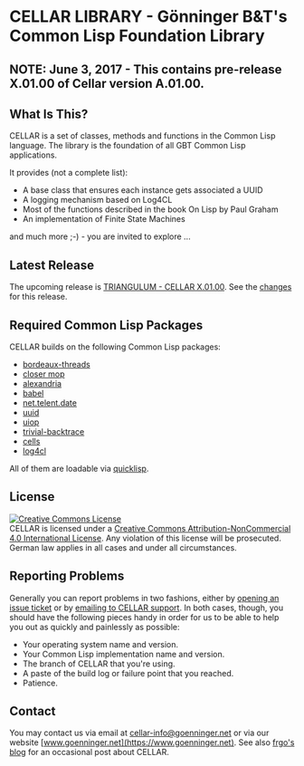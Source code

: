 # CELLAR LIBRARY - Gönninger B&T's Common Lisp Foundation Library

## NOTE:  June 3, 2017 - This contains pre-release X.01.00 of Cellar version A.01.00.

## What Is This?
CELLAR is a set of classes, methods and functions in the Common Lisp language. The library is the foundation of all GBT Common Lisp applications.

It provides (not a complete list):

* A base class that ensures each instance gets associated a UUID
* A logging mechanism based on Log4CL
* Most of the functions described in the book On Lisp by Paul Graham
* An implementation of Finite State Machines

and much more ;-) - you are invited to explore ...

## Latest Release
The upcoming release is [TRIANGULUM - CELLAR X.01.00](https://github.com/dg1sbg/cellar/releases/tag/CELLAR_PREREL_X0100). See the [changes](https://github.com/dg1sbg/cellar/milestone/1) for this release.

## Required Common Lisp Packages
CELLAR builds on the following Common Lisp packages:

* [bordeaux-threads](https://common-lisp.net/project/bordeaux-threads/)
* [closer mop](https://common-lisp.net/project/closer/)
* [alexandria](https://common-lisp.net/project/alexandria/)
* [babel](https://common-lisp.net/project/babel/)
* [net.telent.date](http://www.cliki.net/net-telent-date)
* [uuid](http://www.cliki.net/uuid)
* [uiop](http://www.cliki.net/uiop)
* [trivial-backtrace](http://www.cliki.net/trivial-backtrace)
* [cells](https://github.com/kennytilton/cells/wiki)
* [log4cl](https://github.com/7max/log4cl)

All of them are loadable via [quicklisp](https://www.quicklisp.org/).

## License
<a rel="license" href="http://creativecommons.org/licenses/by-nc/4.0/"><img alt="Creative Commons License" style="border-width:0" src="https://i.creativecommons.org/l/by-nc/4.0/88x31.png" /></a><br />CELLAR is licensed under a <a rel="license" href="http://creativecommons.org/licenses/by-nc/4.0/">Creative Commons Attribution-NonCommercial 4.0 International License</a>. Any violation of this license will be prosecuted. German law applies in all cases and under all circumstances.

## Reporting Problems
Generally you can report problems in two fashions, either by [opening an issue ticket](https://github.com/dg1sbg/cellar/issues/new) or by [emailing to CELLAR support](mailto:cellar-support@goenninger.net). In both cases, though, you should have the following pieces handy in order for us to be able to help you out as quickly and painlessly as possible:

* Your operating system name and version.
* Your Common Lisp implementation name and version.
* The branch of CELLAR that you're using.
* A paste of the build log or failure point that you reached.
* Patience.

## Contact
You may contact us via email at [cellar-info@goenninger.net](mailto:cellar-info@goenninger.net) or via our website [www.goenninger.net](https://www.goenninger.net). See also [frgo's blog](http://ham-and-eggs-from-frgo.blogspot.de) for an occasional post about CELLAR.
